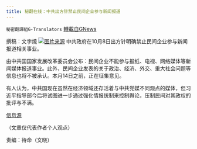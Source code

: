 ```yaml
---
title: 秘翻在线：中共出方针禁止民间企业参与新闻报道
---
```

`秘密翻譯組G-Translators` [轉載自GNews](https://gnews.org/zh-hans/1583760/)

撰稿：文字焼
![](https://assets.gnews.org/wp-content/uploads/2021/10/16337904841.png)[图片来源](https://news.yahoo.co.jp/articles/58c9c28e2443fad4ca7ccada9b225a972c0aff4d/images/000)
中共政府在10月8日出方针明确禁止民间企业参与新闻报道相关事业。

由中共国国家发展改革委员会公布：民间企业不能参与报纸、电视、网络媒体等新闻媒体报道事业。此外，民间企业发表的关于政治、经济、外交、重大社会问题等信息也将不被承认。本月14日之前，正在征集意见。

有人认为，中共国现在虽然在经济领域还存活着与中共党媒不同观点的媒体，但习近平指导部今后将试图进一步通过强化情报统制来控制舆论，压制民间对其政权的批评与不满。

[信息源](https://news.yahoo.co.jp/articles/58c9c28e2443fad4ca7ccada9b225a972c0aff4d/images/000)

（文章仅代表作者个人观点）

责编：待命（文晓）
